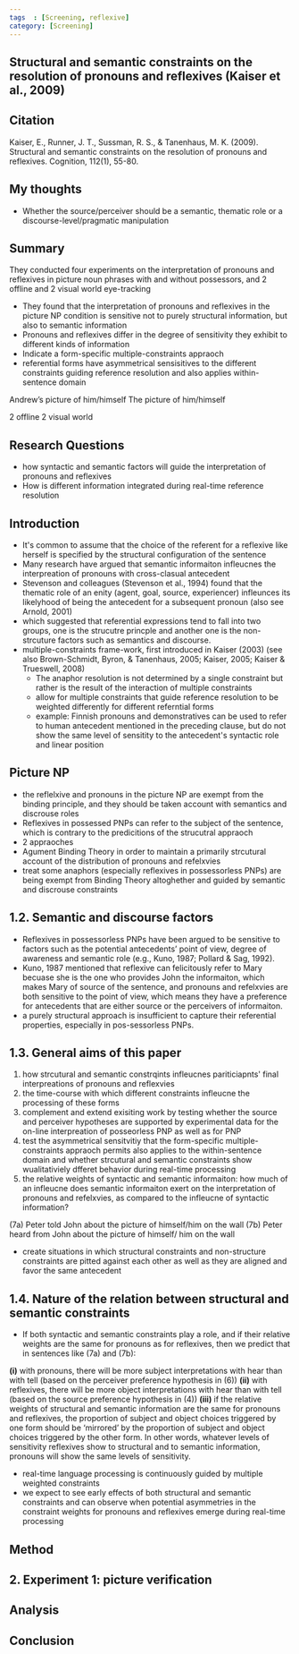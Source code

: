 ```yaml
---
tags  : [Screening, reflexive]
category: [Screening]
---
```

## Structural and semantic constraints on the resolution of pronouns and reflexives (Kaiser et al., 2009)

## Citation 
Kaiser, E., Runner, J. T., Sussman, R. S., & Tanenhaus, M. K. (2009). Structural and semantic constraints on the resolution of pronouns and reflexives. Cognition, 112(1), 55-80.

## My thoughts
- Whether the source/perceiver should be a semantic, thematic role or a discourse-level/pragmatic manipulation
  
## Summary 

They conducted four experiments on the interpretation of pronouns and reflexives in picture noun phrases with and without possessors, and 2 offline and 2 visual world eye-tracking 

- They found that the interpretation of pronouns and reflexives in the picture NP condition is sensitive not to purely structural information, but also to semantic information
- Pronouns and reflexives differ in the degree of sensitivity they exhibit to different kinds of information
- Indicate a form-specific multiple-constraints appraoch
- referential forms have asymmetrical sensisitives to the different constraints guiding reference resolution and also applies within-sentence domain 

Andrew’s picture of him/himself
The picture of him/himself

2 offline
2 visual world

## Research Questions
- how syntactic and semantic factors will guide the interpretation of pronouns and reflexives
- How is different information integrated during real-time reference resolution 

## Introduction 
- It's common to assume that the choice of the referent for a reflexive like herself is specified by the structural configuration of the sentence
- Many research have argued that semantic informaiton infleucnes the interpreation of pronouns with cross-clasual antecedent
- Stevenson and colleagues (Stevenson et al., 1994) found that the thematic role of an enity (agent, goal, source, experiencer) infleunces its likelyhood of being the antecedent for a subsequent pronoun (also see Arnold, 2001)
- which suggested that referential expressions tend to fall into two groups, one is the strucutre princple and another one is the non-strcuture factors such as semantics and discourse.
- multiple-constraints frame-work, first introduced in Kaiser (2003) (see also Brown-Schmidt, Byron, & Tanenhaus, 2005; Kaiser, 2005; Kaiser & Trueswell, 2008)
  - The anaphor resolution is not determined by a single constraint but rather is the result of the interaction of multiple constraints
  - allow for multiple constraints that guide reference resolution to be weighted differently for different referntial forms
  - example: Finnish pronouns and demonstratives can be used to refer to human antecedent mentioned in the preceding clause, but do not show the same level of sensitity to the antecedent's syntactic role and linear position
 
## Picture NP
- the reflelxive and pronouns in the picture NP are exempt from the binding principle, and they should be taken account with semantics and discrouse roles
- Reflexives in possessed PNPs can refer to the subject of the sentence, which is contrary to the predicitions of the strucutral appraoch
- 2 appraoches
 - Agument Binding Theory in order to maintain a primarily strcutural account of the distribution of pronouns and refelxvies
 - treat some anaphors (especially reflexives in possessorless PNPs) are being exempt from Binding Theory altoghether and guided by semantic and discrouse constraints

## 1.2. Semantic and discourse factors
- Reflexives in possessorless PNPs have been argued to be sensitive to factors such as the potential antecedents’ point of view, degree of awareness and semantic role (e.g., Kuno, 1987; Pollard & Sag, 1992).
- Kuno, 1987 mentioned that reflexive can felicitously refer to Mary becuase she is the one who provides John the informaiton, which makes Mary of source of the sentence, and pronouns and refelxvies are both sensitive to the point of view, which means they have a preference for antecedents that are either source or the perceivers of informaiton.
- a purely structural approach is insufficient to capture their referential properties, especially in pos-sessorless PNPs.

## 1.3. General aims of this paper
1. how strcutural and semantic constrqints infleucnes pariticiapnts' final interpreations of pronouns and reflexvies
2. the time-course with which different constraints infleucne the processing of these forms
3. complement and extend exisiting work by testing whether the source and perceiver hypotheses are supported by experimental data for the on-line interpreation of posseorless PNP as well as for PNP
4. test the asymmetrical sensitvitiy that the form-specific multiple-constraints appraoch permits also applies to the within-sentence domain and whether strcutural and semantic constraints show wualitativiely dfferet behavior during real-time processing
5. the relative weights of syntactic and semantic informaiton: how much of an infleucne does semantic informaiton exert on the interpretation of pronouns and refelxvies, as compared to the infleucne of syntactic information? 

(7a) Peter told John about the picture of himself/him on the wall
(7b) Peter heard from John about the picture of himself/ him on the wall

- create situations in which structural constraints and non-structure constraints are pitted against each other as well as they are aligned and favor the same antecedent

## 1.4. Nature of the relation between structural and semantic constraints

- If both syntactic and semantic constraints play a role, and if their relative weights are the same for pronouns as for reflexives, then we predict that in sentences like (7a) and (7b):

**(i)** with pronouns, there will be more subject interpretations with hear than with tell (based on the perceiver preference hypothesis in (6))
**(ii)** with reflexives, there will be more object interpretations with hear than with tell (based on the source preference hypothesis in (4))
**(iii)** if the relative weights of structural and semantic information are the same for pronouns and reflexives, the proportion of subject and object choices triggered by one form should be ‘mirrored’ by the proportion of subject and object choices triggered by the other form. In other words, whatever levels of sensitivity reflexives show to structural and to semantic information, pronouns will show the same levels of sensitivity.

-  real-time language processing is continuously guided by multiple weighted constraints
-  we expect to see early effects of both structural and semantic constraints and can observe when potential asymmetries in the constraint weights for pronouns and reflexives emerge during real-time processing

## Method 

## 2. Experiment 1: picture verification
## Analysis 

## Conclusion 





